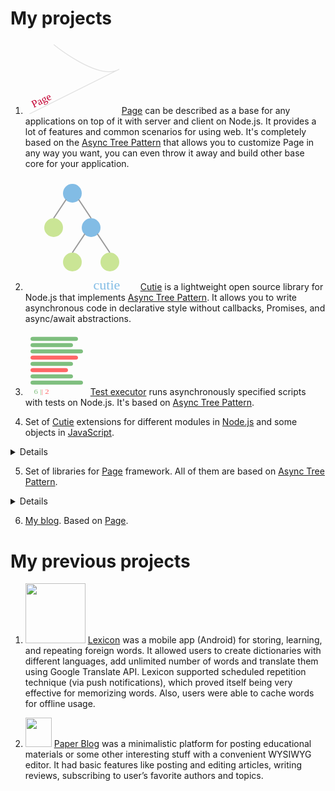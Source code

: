# My projects

1. [<img class="project-logo" style="width: 150px; height: 117.4px;" src="data:image/svg+xml;base64,PHN2ZyB4bWxucz0iaHR0cDovL3d3dy53My5vcmcvMjAwMC9zdmciIHZlcnNpb249IjEuMSIgeG1s%0D%0AbnM6eGxpbms9Imh0dHA6Ly93d3cudzMub3JnLzE5OTkveGxpbmsiIHhtbG5zOnN2Z2pzPSJodHRw%0D%0AOi8vc3ZnanMuY29tL3N2Z2pzIiB3aWR0aD0iMjMwIiBoZWlnaHQ9IjE4MCI+PGRlZnMgaWQ9IlN2%0D%0AZ2pzRGVmczEwMDEiPjwvZGVmcz48c3ZnIGlkPSJTdmdqc1N2ZzEwMDIiIHdpZHRoPSIyIiBoZWln%0D%0AaHQ9IjAiIGZvY3VzYWJsZT0iZmFsc2UiIHN0eWxlPSJvdmVyZmxvdzogaGlkZGVuOyB0b3A6IC0x%0D%0AMDAlOyBsZWZ0OiAtMTAwJTsgcG9zaXRpb246IGFic29sdXRlOyBvcGFjaXR5OiAwIj48cG9seWxp%0D%0AbmUgaWQ9IlN2Z2pzUG9seWxpbmUxMDAzIiBwb2ludHM9IjAsMCI+PC9wb2x5bGluZT48cGF0aCBp%0D%0AZD0iU3ZnanNQYXRoMTAwNCIgZD0iTTEwIDMwQzEwIDMwIDEyMCAxMjAgMTcwIDkwTC01MCAyMDAg%0D%0AIj48L3BhdGg+PC9zdmc+PHBhdGggaWQ9IlN2Z2pzUGF0aDEwMDYiIGQ9Ik03MCAxMEM3MCAxMCAx%0D%0AODAgMTAwIDIzMCA3MEwxMCAxODAgIiBmaWxsPSJub25lIiBzdHJva2UtbGluZWpvaW49InJvdW5k%0D%0AIiBzdHJva2UtbGluZWNhcD0icm91bmQiIHN0cm9rZT0iI2UwZTBlMCIgc3Ryb2tlLXdpZHRoPSIy%0D%0AIj48L3BhdGg+PHRleHQgaWQ9IlN2Z2pzVGV4dDEwMDciIGZvbnQtZmFtaWx5PSJMdWNpZGEgR3Jh%0D%0AbmRlIiB4PSIzOCIgeT0iMTQ3LjEwMTU2MjUiIHRyYW5zZm9ybT0ibWF0cml4KDAuODk4Nzk0MDQ2%0D%0AMjk5MTY3LC0wLjQzODM3MTE0Njc4OTA3NzQsMC40MzgzNzExNDY3ODkwNzc0LDAuODk4Nzk0MDQ2%0D%0AMjk5MTY3LC01Ni4wODI3MjcwODE2NDI4MTUsMzguODY4MDgzMTgxODAxNDcpIiBmb250LXNpemU9%0D%0AIjI2IiB0ZXh0LWFuY2hvcj0ibWlkZGxlIiBmYW1pbHk9Ikx1Y2lkYSBHcmFuZGUiIHNpemU9IjI2%0D%0AIiBhbmNob3I9Im1pZGRsZSIgc3ZnanM6ZGF0YT0ieyZxdW90O2xlYWRpbmcmcXVvdDs6JnF1b3Q7%0D%0AMS41ZW0mcXVvdDt9Ij48dHNwYW4gaWQ9IlN2Z2pzVHNwYW4xMDA4IiBmaWxsPSIjYzQwMjMzIj5Q%0D%0AYWdlPC90c3Bhbj48L3RleHQ+PC9zdmc+">](https://github.com/Guseyn/page)
[Page](https://github.com/Guseyn/page) can be described as a base for any applications on top of it with server and client on Node.js. It provides a lot of features and common scenarios for using web. It's completely based on the [Async Tree Pattern](https://github.com/Guseyn/async-tree-patern/blob/master/Async_Tree_Patern.pdf) that allows you to customize Page in any way you want, you can even throw it away and build other base core for your application.

2. [<img class="project-logo" src="data:image/svg+xml;base64,PHN2ZyB4bWxucz0iaHR0cDovL3d3dy53My5vcmcvMjAwMC9zdmciIHZlcnNpb249IjEuMSIgeG1s%0D%0AbnM6eGxpbms9Imh0dHA6Ly93d3cudzMub3JnLzE5OTkveGxpbmsiIHhtbG5zOnN2Z2pzPSJodHRw%0D%0AOi8vc3ZnanMuY29tL3N2Z2pzIiB3aWR0aD0iMTgwIiBoZWlnaHQ9IjE4MCI+PGRlZnMgaWQ9IlN2%0D%0AZ2pzRGVmczEwMDEiPjwvZGVmcz48c3ZnIGlkPSJTdmdqc1N2ZzEwMDIiIHdpZHRoPSIyIiBoZWln%0D%0AaHQ9IjAiIGZvY3VzYWJsZT0iZmFsc2UiIHN0eWxlPSJvdmVyZmxvdzogaGlkZGVuOyB0b3A6IC0x%0D%0AMDAlOyBsZWZ0OiAtMTAwJTsgcG9zaXRpb246IGFic29sdXRlOyBvcGFjaXR5OiAwIj48cG9seWxp%0D%0AbmUgaWQ9IlN2Z2pzUG9seWxpbmUxMDAzIiBwb2ludHM9IjAsMCI+PC9wb2x5bGluZT48cGF0aCBp%0D%0AZD0iU3ZnanNQYXRoMTAwNCIgZD0iTTAgMCAiPjwvcGF0aD48L3N2Zz48Y2lyY2xlIGlkPSJTdmdq%0D%0Ac0NpcmNsZTEwMDYiIHI9IjE1IiBjeD0iNzUiIGN5PSIyNSIgZmlsbD0iIzgyYmNlNSI+PC9jaXJj%0D%0AbGU+PGxpbmUgaWQ9IlN2Z2pzTGluZTEwMDciIHgxPSI2NSIgeTE9IjM1IiB4Mj0iNDUiIHkyPSI2%0D%0ANSIgc3Ryb2tlPSIjOTk5OTk5IiBzdHJva2Utd2lkdGg9IjIiPjwvbGluZT48bGluZSBpZD0iU3Zn%0D%0AanNMaW5lMTAwOCIgeDE9Ijg1IiB5MT0iMzUiIHgyPSIxMDUiIHkyPSI2NSIgc3Ryb2tlPSIjOTk5%0D%0AOTk5IiBzdHJva2Utd2lkdGg9IjIiPjwvbGluZT48Y2lyY2xlIGlkPSJTdmdqc0NpcmNsZTEwMDki%0D%0AIHI9IjE1IiBjeD0iNDUiIGN5PSI4MCIgZmlsbD0iI2NhZTU5NSI+PC9jaXJjbGU+PGNpcmNsZSBp%0D%0AZD0iU3ZnanNDaXJjbGUxMDEwIiByPSIxNSIgY3g9IjEwNSIgY3k9IjgwIiBmaWxsPSIjODJiY2U1%0D%0AIj48L2NpcmNsZT48bGluZSBpZD0iU3ZnanNMaW5lMTAxMSIgeDE9Ijk1IiB5MT0iOTAiIHgyPSI3%0D%0ANSIgeTI9IjEyMCIgc3Ryb2tlPSIjOTk5OTk5IiBzdHJva2Utd2lkdGg9IjIiPjwvbGluZT48bGlu%0D%0AZSBpZD0iU3ZnanNMaW5lMTAxMiIgeDE9IjExNSIgeTE9IjkwIiB4Mj0iMTM1IiB5Mj0iMTIwIiBz%0D%0AdHJva2U9IiM5OTk5OTkiIHN0cm9rZS13aWR0aD0iMiI+PC9saW5lPjxjaXJjbGUgaWQ9IlN2Z2pz%0D%0AQ2lyY2xlMTAxMyIgcj0iMTUiIGN4PSI3NSIgY3k9IjEzNSIgZmlsbD0iI2NhZTU5NSI+PC9jaXJj%0D%0AbGU+PGNpcmNsZSBpZD0iU3ZnanNDaXJjbGUxMDE0IiByPSIxNSIgY3g9IjEzNSIgY3k9IjEzNSIg%0D%0AZmlsbD0iI2NhZTU5NSI+PC9jaXJjbGU+PHRleHQgaWQ9IlN2Z2pzVGV4dDEwMTUiIGZvbnQtZmFt%0D%0AaWx5PSJUYWhvbWEiIHg9IjEzMCIgeT0iMTc5LjEwMTU2MjUiIGZvbnQtc2l6ZT0iMjIiIHRleHQt%0D%0AYW5jaG9yPSJtaWRkbGUiIGZhbWlseT0iVGFob21hIiBzaXplPSIyMiIgYW5jaG9yPSJtaWRkbGUi%0D%0AIHN2Z2pzOmRhdGE9InsmcXVvdDtsZWFkaW5nJnF1b3Q7OiZxdW90OzEuNWVtJnF1b3Q7fSI+PHRz%0D%0AcGFuIGlkPSJTdmdqc1RzcGFuMTAxNiIgZmlsbD0iIzgyYmNlNSI+Y3V0aWU8L3RzcGFuPjwvdGV4%0D%0AdD48L3N2Zz4=">](https://github.com/Guseyn/cutie)
[Cutie](https://github.com/Guseyn/cutie) is a lightweight open source library for Node.js that implements [Async Tree Pattern](https://github.com/Guseyn/async-tree-patern/blob/master/Async_Tree_Patern.pdf). It allows you to write asynchronous code in declarative style without callbacks, Promises, and async/await abstractions.

3. [<img class="project-logo" style="width: 100px; height: 100px" src="data:image/svg+xml;base64,PHN2ZyB4bWxucz0iaHR0cDovL3d3dy53My5vcmcvMjAwMC9zdmciIHZlcnNpb249IjEuMSIgeG1s%0D%0AbnM6eGxpbms9Imh0dHA6Ly93d3cudzMub3JnLzE5OTkveGxpbmsiIHhtbG5zOnN2Z2pzPSJodHRw%0D%0AOi8vc3ZnanMuY29tL3N2Z2pzIiB3aWR0aD0iMTI1IiBoZWlnaHQ9IjE1MCI+PGRlZnMgaWQ9IlN2%0D%0AZ2pzRGVmczEwMDEiPjwvZGVmcz48c3ZnIGlkPSJTdmdqc1N2ZzEwMDIiIHdpZHRoPSIyIiBoZWln%0D%0AaHQ9IjAiIGZvY3VzYWJsZT0iZmFsc2UiIHN0eWxlPSJvdmVyZmxvdzogaGlkZGVuOyB0b3A6IC0x%0D%0AMDAlOyBsZWZ0OiAtMTAwJTsgcG9zaXRpb246IGFic29sdXRlOyBvcGFjaXR5OiAwIj48cG9seWxp%0D%0AbmUgaWQ9IlN2Z2pzUG9seWxpbmUxMDAzIiBwb2ludHM9IjAsMCI+PC9wb2x5bGluZT48cGF0aCBp%0D%0AZD0iU3ZnanNQYXRoMTAwNCIgZD0iTTAgMCAiPjwvcGF0aD48L3N2Zz48bGluZSBpZD0iU3ZnanNM%0D%0AaW5lMTAwNiIgeDE9IjE1IiB5MT0iMTUiIHgyPSIxMDAiIHkyPSIxNSIgc3Ryb2tlLWxpbmVjYXA9%0D%0AInJvdW5kIiBzdHJva2U9IiM3ZmJmN2YiIHN0cm9rZS13aWR0aD0iMTAiPjwvbGluZT48bGluZSBp%0D%0AZD0iU3ZnanNMaW5lMTAwNyIgeDE9IjE1IiB5MT0iMzAiIHgyPSI5MCIgeTI9IjMwIiBzdHJva2Ut%0D%0AbGluZWNhcD0icm91bmQiIHN0cm9rZT0iIzdmYmY3ZiIgc3Ryb2tlLXdpZHRoPSIxMCI+PC9saW5l%0D%0APjxsaW5lIGlkPSJTdmdqc0xpbmUxMDA4IiB4MT0iMTUiIHkxPSI0NSIgeDI9IjExMCIgeTI9IjQ1%0D%0AIiBzdHJva2UtbGluZWNhcD0icm91bmQiIHN0cm9rZT0iIzdmYmY3ZiIgc3Ryb2tlLXdpZHRoPSIx%0D%0AMCI+PC9saW5lPjxsaW5lIGlkPSJTdmdqc0xpbmUxMDA5IiB4MT0iMTUiIHkxPSI2MCIgeDI9IjEw%0D%0AMCIgeTI9IjYwIiBzdHJva2UtbGluZWNhcD0icm91bmQiIHN0cm9rZT0iI2ZmNjY2NiIgc3Ryb2tl%0D%0ALXdpZHRoPSIxMCI+PC9saW5lPjxsaW5lIGlkPSJTdmdqc0xpbmUxMDEwIiB4MT0iMTUiIHkxPSI3%0D%0ANSIgeDI9IjkwIiB5Mj0iNzUiIHN0cm9rZS1saW5lY2FwPSJyb3VuZCIgc3Ryb2tlPSIjN2ZiZjdm%0D%0AIiBzdHJva2Utd2lkdGg9IjEwIj48L2xpbmU+PGxpbmUgaWQ9IlN2Z2pzTGluZTEwMTEiIHgxPSIx%0D%0ANSIgeTE9IjkwIiB4Mj0iODAiIHkyPSI5MCIgc3Ryb2tlLWxpbmVjYXA9InJvdW5kIiBzdHJva2U9%0D%0AIiNmZjY2NjYiIHN0cm9rZS13aWR0aD0iMTAiPjwvbGluZT48bGluZSBpZD0iU3ZnanNMaW5lMTAx%0D%0AMiIgeDE9IjE1IiB5MT0iMTA1IiB4Mj0iOTAiIHkyPSIxMDUiIHN0cm9rZS1saW5lY2FwPSJyb3Vu%0D%0AZCIgc3Ryb2tlPSIjN2ZiZjdmIiBzdHJva2Utd2lkdGg9IjEwIj48L2xpbmU+PGxpbmUgaWQ9IlN2%0D%0AZ2pzTGluZTEwMTMiIHgxPSIxNSIgeTE9IjEyMCIgeDI9IjExMCIgeTI9IjEyMCIgc3Ryb2tlLWxp%0D%0AbmVjYXA9InJvdW5kIiBzdHJva2U9IiM3ZmJmN2YiIHN0cm9rZS13aWR0aD0iMTAiPjwvbGluZT48%0D%0AdGV4dCBpZD0iU3ZnanNUZXh0MTAxNCIgZm9udC1mYW1pbHk9IlRhaG9tYSIgeD0iMzIiIHk9IjE0%0D%0ANy4xMDE1NjI1IiBmb250LXNpemU9IjE2IiB0ZXh0LWFuY2hvcj0ibWlkZGxlIiBmYW1pbHk9IlRh%0D%0AaG9tYSIgc2l6ZT0iMTYiIGFuY2hvcj0ibWlkZGxlIiBzdmdqczpkYXRhPSJ7JnF1b3Q7bGVhZGlu%0D%0AZyZxdW90OzomcXVvdDsxLjVlbSZxdW90O30iPjx0c3BhbiBpZD0iU3ZnanNUc3BhbjEwMTUiIGZp%0D%0AbGw9IiM3ZmJmN2YiPjY8L3RzcGFuPjx0c3BhbiBpZD0iU3ZnanNUc3BhbjEwMTYiIGZpbGw9IiM3%0D%0AZmJmN2YiPiB8PC90c3Bhbj48dHNwYW4gaWQ9IlN2Z2pzVHNwYW4xMDE3IiBmaWxsPSIjZmY2NjY2%0D%0AIj58IDwvdHNwYW4+PHRzcGFuIGlkPSJTdmdqc1RzcGFuMTAxOCIgZmlsbD0iI2ZmNjY2NiI+Mjwv%0D%0AdHNwYW4+PC90ZXh0Pjwvc3ZnPg==">](https://github.com/Guseyn/node-test-executor)
[Test executor](https://github.com/Guseyn/node-test-executor) runs asynchronously specified scripts with tests on Node.js. It's based on [Async Tree Pattern](https://github.com/Guseyn/async-tree-patern/blob/master/Async_Tree_Patern.pdf).

4. Set of [Cutie](https://github.com/Guseyn/cutie) extensions for different modules in [Node.js](https://nodejs.org/dist/latest/docs/api/) and some objects in [JavaScript](https://developer.mozilla.org/en-US/docs/Web/JavaScript/Reference/Global_Objects).
<details  id="cuties-details"></details>

5. Set of libraries for [Page](https://github.com/Guseyn/cutie) framework. All of them are based on [Async Tree Pattern](https://github.com/Guseyn/async-tree-patern/blob/master/Async_Tree_Pattern.pdf).
<details  id="page-libs-details"></details>

6. [My blog](https://github.com/Guseyn/guseyn.com). Based on [Page](https://github.com/Guseyn/page).

# My previous projects

1. [<img class="project-logo" style="width: 96px; height: 96px;" src="/../../image/lexicon.png">](https://github.com/Guseyn/Lexicon-android-)
[Lexicon](https://github.com/Guseyn/Lexicon-android-) was a mobile app (Android) for storing, learning, and repeating foreign words. It allowed users to create dictionaries with different languages, add unlimited number of words and translate them using Google Translate API. Lexicon supported scheduled repetition technique (via push notifications), which proved itself being very effective for memorizing words. Also, users were able to cache words for offline usage.

2. [<img class="project-logo" style="width: 42px; height: 47px;" src="/../../image/pb.png">](https://github.com/Guseyn/Paper-blog)
[Paper Blog](https://github.com/Guseyn/Paper-blog) was a minimalistic platform for posting educational materials or some other interesting stuff with a convenient WYSIWYG editor. It had basic features like posting and editing articles, writing reviews, subscribing to user’s favorite authors and topics.
